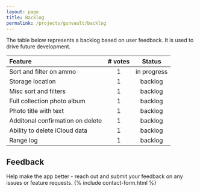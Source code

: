 ```yaml
---
layout: page
title: Backlog
permalink: /projects/gunvault/backlog
---
```


The table below represents a backlog based on user feedback. It is used to drive future development.

| Feature | # votes | Status |
| :--- | :---: | :---: |
| Sort and filter on ammo | 1 | in progress |
| Storage location | 1 | backlog |
| Misc sort and filters | 1 | backlog |
| Full collection photo album | 1 | backlog |
| Photo title with text | 1 | backlog |
| Additonal confirmation on delete | 1 | backlog |
| Ability to delete iCloud data | 1 | backlog |
| Range log | 1 | backlog |

## Feedback

Help make the app better - reach out and submit your feedback on any issues or feature requests.
{% include contact-form.html %}
